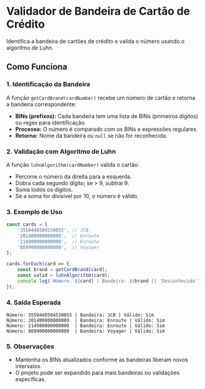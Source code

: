 # Validador de Bandeira de Cartão de Crédito

Identifica a bandeira de cartões de crédito e valida o número usando o algoritmo de Luhn.

## Como Funciona

### 1. Identificação da Bandeira

A função `getCardBrand(cardNumber)` recebe um número de cartão e retorna a bandeira correspondente:

- **BINs (prefixos):** Cada bandeira tem uma lista de BINs (primeiros dígitos) ou regex para identificação.
- **Processo:** O número é comparado com os BINs e expressões regulares.
- **Retorno:** Nome da bandeira ou `null` se não for reconhecida.

### 2. Validação com Algoritmo de Luhn

A função `luhnAlgorithm(cardNumber)` valida o cartão:

- Percorre o número da direita para a esquerda.
- Dobra cada segundo dígito; se > 9, subtrai 9.
- Soma todos os dígitos.
- Se a soma for divisível por 10, o número é válido.

### 3. Exemplo de Uso

```javascript
const cards = [
    '3550448504530055', // JCB
    '201400000000009',  // Enroute
    '214900000000000',  // Enroute
    '869900000000000',  // Voyager
];

cards.forEach(card => {
    const brand = getCardBrand(card);
    const valid = luhnAlgorithm(card);
    console.log(`Número: ${card} | Bandeira: ${brand || 'Desconhecida'} | Válido: ${valid ? 'Sim' : 'Não'}`);
});
```

### 4. Saída Esperada

```
Número: 3550448504530055 | Bandeira: JCB | Válido: Sim  
Número: 201400000000009  | Bandeira: Enroute | Válido: Sim  
Número: 214900000000000  | Bandeira: Enroute | Válido: Sim  
Número: 869900000000000  | Bandeira: Voyager | Válido: Sim  
```

### 5. Observações

- Mantenha os BINs atualizados conforme as bandeiras liberam novos intervalos.
- O projeto pode ser expandido para mais bandeiras ou validações específicas.
